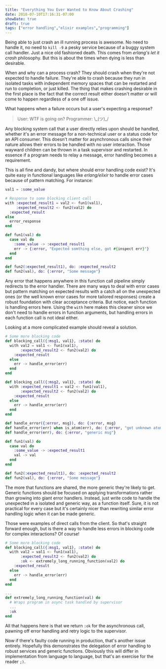 ```yaml
---
title: "Everything You Ever Wanted to Know About Crashing"
date: 2018-07-10T17:16:31-07:00
showDate: true
draft: true
tags: ["error handling","elixir examples","programming"]
---
```

Being able to just crash an ill running process is awesome.
No need to handle it, no need to `kill -9` a pesky service because of a buggy system call handler.
Just a nice old fashioned death.
This comes from _erlang's let it crash_ philosophy.
But this is about the times when dying is less than desirable.

When and why can a process crash?
They should crash when they're not expected to handle failure.
They're able to crash because they run in isolated tasks with independent memory spaces that can be restarted and run to completion, or just killed.
The thing that makes crashing desirable in the first place is the fact that the correct result either doesn't matter or will come to happen regardless of a one off issue.

What happens when a failure occurs but a user's expecting a response?

> User: WTF is going on?
> Programmer: \\\_(ツ)\_/

Any blocking system call that a user directly relies upon should be handled, whether it's an error message for a non-technical user or a status code for an API consumer.
This doesn't matter for asynchronous calls since their nature allows their errors to be handled with no user interaction.
Those wayward children can be thrown in a task supervisor and restarted.
In essence if a program needs to relay a message, error handling becomes a requirement.

This is all fine and dandy, but where should error handling code exist?
It's quite easy in functional languages like _erlang/elixir_ to handle error cases because of pattern matching.
For instance:
```elixir
val1 = :some_value

# Response to some blocking client call
with :expected_result1 = val2 <- fun1(val1),
     :expected_result2 <- fun2(val2) do
  :expected_result
else
  error_response
end

def fun1(val) do
  case val do
    :some_value -> :expected_result1
    err -> {:error, "Expected somthing else, got #{inspect err}"}
  end
end

def fun2(:expected_result1), do: :expected_result2
def fun2(val), do: {:error, "Some message"}
```
Any error that happens anywhere in this function call pipeline simply redirects to the error handler.
There are many ways to deal with error cases but pattern matching on expected results with a catch all on the unexpected ones (or the well known error cases for more tailored responses) create a robust foundation with clear acceptance criteria.
But notice, each function is handling errors here.
Using the `with` here makes this cleaner since we don't need to handle errors in function arguments, but handling errors in each function call is not ideal either.

Looking at a more complicated example should reveal a solution.
```elixir
# Some more blocking code
def blocking_call({:msg1, val1}, :state) do
  with val2 = val1 <- fun1(val1),
       :expected_result2 <- fun2(val2) do
    :expected_result
  else
    err -> handle_error(err)
  end
end

def blocking_call({:msg2, val1}, :state) do
  with :expected_result1 = val2 <- fun1(val1),
       :expected_result2 <- fun2(val2) do
    :expected_result
  else
    err -> handle_error(err)
  end
end

def handle_error({:error, msg}), do: {:error, msg}
def handle_error(err) when is_atom(err), do: {:error, "got unknown atom"}
def handle_error(err), do: {:error, "generic msg"}

def fun1(val) do
  case val do
    :some_value -> :expected_result1
    val -> val
  end
end

def fun2(:expected_result1), do: :expected_result2
def fun2(val), do: {:error, "Some message"}
```
The more that functions are shared, the more generic they're likely to get.
Generic functions should be focused on applying transformations rather than growing into giant error handlers.
Instead, just write code to handle the unexpected in a isolated and generic way, as a function itself.
Sure, it is not practical for every case but it's certainly nicer than rewriting similar error handling logic when it can be made generic.

Those were examples of direct calls from the client.
So that's straight forward enough, but is there a way to handle less errors in blocking code for complex interactions?
Of course!
```elixir
# Some more blocking code
def blocking_call({:msg1, val1}, :state) do
  with val2 = val1 <- fun1(val1),
       :expected_result2 <- fun2(val2) do
       :ok <- extremely_long_running_function(val2) do
    :expected_result
  else
    err -> handle_error(err)
  end
end

...
def extremely_long_running_function(val) do
  # Wraps program in async task handled by supervisor
  ...
  :ok
end
```
All that happens here is that we return `:ok` for the asynchronous call, pawning off error handling and retry logic to the supervisor.

Now if there's faulty code running in production, that's another issue entirely.
Hopefully this demonstrates the delegation of error handling to robust services and generic functions.
Obviously this will differ in implementation from language to language, but that's an exercise for the reader `;)`.
